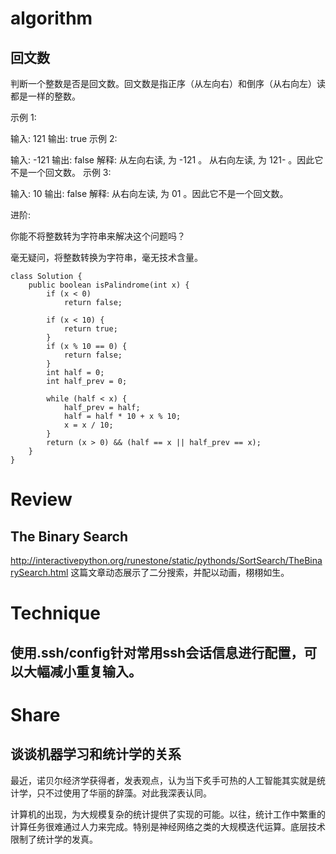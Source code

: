 # algorithm
## 回文数
判断一个整数是否是回文数。回文数是指正序（从左向右）和倒序（从右向左）读都是一样的整数。

示例 1:

输入: 121
输出: true
示例 2:

输入: -121
输出: false
解释: 从左向右读, 为 -121 。 从右向左读, 为 121- 。因此它不是一个回文数。
示例 3:

输入: 10
输出: false
解释: 从右向左读, 为 01 。因此它不是一个回文数。

进阶:

你能不将整数转为字符串来解决这个问题吗？


毫无疑问，将整数转换为字符串，毫无技术含量。
```
class Solution {
    public boolean isPalindrome(int x) {
        if (x < 0) 
            return false;
        
        if (x < 10) {
            return true;
        }
        if (x % 10 == 0) {
            return false;
        }
        int half = 0;
        int half_prev = 0;
        
        while (half < x) {
            half_prev = half;
            half = half * 10 + x % 10;
            x = x / 10;
        }
        return (x > 0) && (half == x || half_prev == x);
    }
}
```

# Review
## The Binary Search
http://interactivepython.org/runestone/static/pythonds/SortSearch/TheBinarySearch.html
这篇文章动态展示了二分搜索，并配以动画，栩栩如生。

# Technique
## 使用.ssh/config针对常用ssh会话信息进行配置，可以大幅减小重复输入。

# Share
## 谈谈机器学习和统计学的关系
最近，诺贝尔经济学获得者，发表观点，认为当下炙手可热的人工智能其实就是统计学，只不过使用了华丽的辞藻。对此我深表认同。

计算机的出现，为大规模复杂的统计提供了实现的可能。以往，统计工作中繁重的计算任务很难通过人力来完成。特别是神经网络之类的大规模迭代运算。底层技术限制了统计学的发真。

